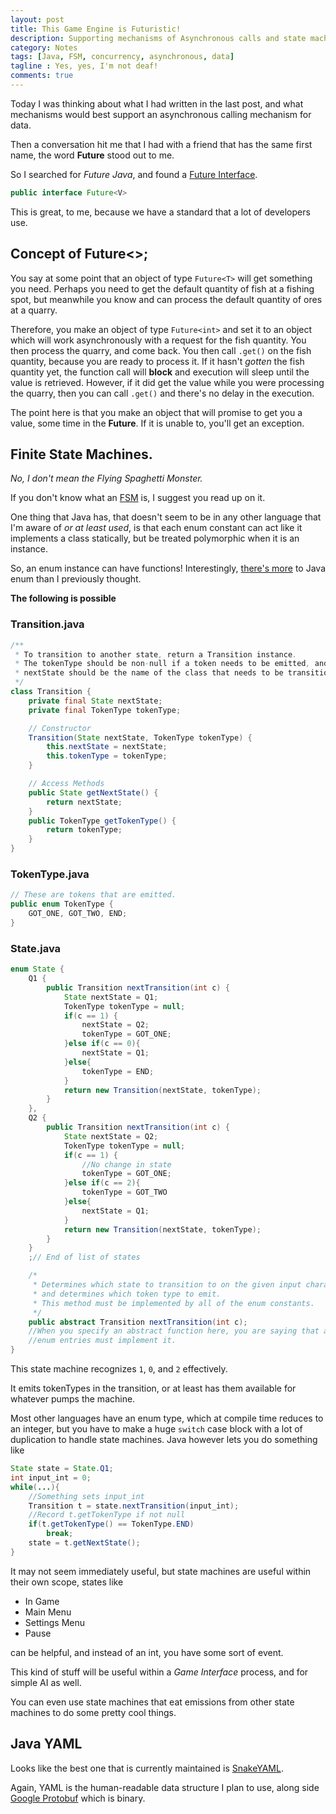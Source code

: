 ```yaml
---
layout: post
title: This Game Engine is Futuristic!
description: Supporting mechanisms of Asynchronous calls and state machines.
category: Notes
tags: [Java, FSM, concurrency, asynchronous, data]
tagline : Yes, yes, I'm not deaf!
comments: true
---
```


Today I was thinking about what I had written in the last post, and what mechanisms would best support an asynchronous calling mechanism for data.

Then a conversation hit me that I had with a friend that has the same first name, the word __Future__ stood out to me. 

So I searched for *Future Java*, and found a [Future Interface][Java Future]. 

```java
public interface Future<V>
```

This is great, to me, because we have a standard that a lot of developers use.
<!--more-->

## Concept of Future<>;

You say at some point that an object of type `Future<T>` will get something you need. 
Perhaps you need to get the default quantity of fish at a fishing spot, but meanwhile you know and can process the default quantity of ores at a quarry. 

Therefore, you make an object of type `Future<int>` and set it to an object which will work asynchronously with a request for the fish quantity. 
You then process the quarry, and come back.
You then call `.get()` on the fish quantity, because you are ready to process it. 
If it hasn't *gotten* the fish quantity yet, the function call will __block__ and execution will sleep until the value is retrieved. 
However, if it did get the value while you were processing the quarry, then you can call `.get()` and there's no delay in the execution.

The point here is that you make an object that will promise to get you a value, some time in the __Future__. If it is unable to, you'll get an exception.

## Finite State Machines.

*No, I don't mean the Flying Spaghetti Monster.*

If you don't know what an [FSM][] is, I suggest you read up on it.

One thing that Java has, that doesn't seem to be in any other language that I'm aware of *or at least used*, is that each enum constant can act like it implements a class statically, but be treated polymorphic when it is an instance.

So, an enum instance can have functions!
Interestingly, [there's more][java enum] to Java enum than I previously thought. 



__The following is possible__

### Transition.java

```java
/**
 * To transition to another state, return a Transition instance.
 * The tokenType should be non-null if a token needs to be emitted, and
 * nextState should be the name of the class that needs to be transitioned to.
 */
class Transition {
	private final State nextState;
	private final TokenType tokenType;

	// Constructor
	Transition(State nextState, TokenType tokenType) {
		this.nextState = nextState;
		this.tokenType = tokenType;
	}

	// Access Methods
	public State getNextState() {
		return nextState;
	}
	public TokenType getTokenType() {
		return tokenType;
	}
}
```

### TokenType.java
```java
// These are tokens that are emitted.
public enum TokenType {
	GOT_ONE, GOT_TWO, END;
}
```

### State.java
```java
enum State {
	Q1 {
		public Transition nextTransition(int c) {
			State nextState = Q1;
			TokenType tokenType = null;
			if(c == 1) {
				nextState = Q2;
				tokenType = GOT_ONE;
			}else if(c == 0){
				nextState = Q1;
			}else{
				tokenType = END;
			}
			return new Transition(nextState, tokenType);
		}
	},
	Q2 {
		public Transition nextTransition(int c) {
			State nextState = Q2;
			TokenType tokenType = null;
			if(c == 1) {
				//No change in state
				tokenType = GOT_ONE;
			}else if(c == 2){
				tokenType = GOT_TWO
			}else{
				nextState = Q1;
			}
			return new Transition(nextState, tokenType);
		}
	}
	;// End of list of states

	/*
	 * Determines which state to transition to on the given input character
	 * and determines which token type to emit.
	 * This method must be implemented by all of the enum constants.
	 */
	public abstract Transition nextTransition(int c);
	//When you specify an abstract function here, you are saying that all
	//enum entries must implement it.
}
```

This state machine recognizes `1`, `0`, and `2` effectively.

It emits tokenTypes in the transition, or at least has them available for whatever pumps the machine.

Most other languages have an enum type, which at compile time reduces to an integer, but you have to make a huge `switch` case block with a lot of duplication to handle state machines. Java however lets you do something like 

```java
State state = State.Q1;
int input_int = 0;
while(...){
	//Something sets input_int
	Transition t = state.nextTransition(input_int);
	//Record t.getTokenType if not null
	if(t.getTokenType() == TokenType.END)
		break;
	state = t.getNextState();
}
```
	
It may not seem immediately useful, but state machines are useful within their own scope, states like

* In Game
* Main Menu
* Settings Menu
* Pause

can be helpful, and instead of an int, you have some sort of event.

This kind of stuff will be useful within a *Game Interface* process, and for simple AI as well.

You can even use state machines that eat emissions from other state machines to do some pretty cool things. 

## Java YAML

Looks like the best one that is currently maintained is [SnakeYAML][Java YAML].

Again, YAML is the human-readable data structure I plan to use, along side [Google Protobuf][] which is binary.

[Java Future]: http://docs.oracle.com/javase/1.5.0/docs/api/java/util/concurrent/Future.html "Java Concurrency Future Interface"
[Java YAML]: http://code.google.com/p/snakeyaml/wiki/Comparison
[FSM]: http://en.wikipedia.org/wiki/Finite-state_machine
[Google protobuf]: https://developers.google.com/protocol-buffers/docs/overview
[Java enum]: http://docs.oracle.com/javase/tutorial/java/javaOO/enum.html